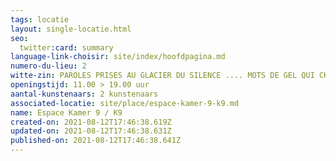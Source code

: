 ```yaml
---
tags: locatie
layout: single-locatie.html
seo:
  twitter:card: summary
language-link-choisir: site/index/hoofdpagina.md
numero-du-lieu: 2
witte-zin: PAROLES PRISES AU GLACIER DU SILENCE .... MOTS DE GEL QUI CHAUFFENT MES LARMES
openingstijd: 11.00 > 19.00 uur
aantal-kunstenaars: 2 kunstenaars
associated-locatie: site/place/espace-kamer-9-k9.md
name: Espace Kamer 9 / K9
created-on: 2021-08-12T17:46:38.619Z
updated-on: 2021-08-12T17:46:38.631Z
published-on: 2021-08-12T17:46:38.641Z
---
```

